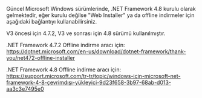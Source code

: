 Güncel Microsoft Windows sürümlerinde, .NET Framework 4.8 kurulu olarak gelmektedir, eğer kurulu değilse "Web Installer" ya da offline indirmeler için aşağıdaki bağlantıyı kullanabilirsiniz.

V3 öncesi için 4.7.2,
V3 ve sonrası için 4.8 sürümü kullanılmıştır.

.NET Framework 4.7.2 Offline indirme aracı için: https://dotnet.microsoft.com/en-us/download/dotnet-framework/thank-you/net472-offline-installer

.NET Framework 4.8 Offline indirme aracı için: https://support.microsoft.com/tr-tr/topic/windows-için-microsoft-net-framework-4-8-çevrimdışı-yükleyici-9d23f658-3b97-68ab-d013-aa3c3e7495e0
